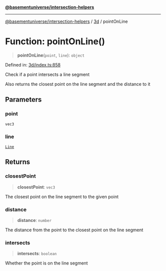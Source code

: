 [**@basementuniverse/intersection-helpers**](../../README.md)

***

[@basementuniverse/intersection-helpers](../../README.md) / [3d](../README.md) / pointOnLine

# Function: pointOnLine()

> **pointOnLine**(`point`, `line`): `object`

Defined in: [3d/index.ts:858](https://github.com/basementuniverse/intersection-helpers/blob/3a364a58f0714fe52065b40529091d774e3a1a50/src/3d/index.ts#L858)

Check if a point intersects a line segment

Also returns the closest point on the line segment and the distance to it

## Parameters

### point

`vec3`

### line

[`Line`](../types/type-aliases/Line.md)

## Returns

### closestPoint

> **closestPoint**: `vec3`

The closest point on the line segment to the given point

### distance

> **distance**: `number`

The distance from the point to the closest point on the line segment

### intersects

> **intersects**: `boolean`

Whether the point is on the line segment
